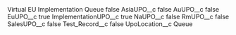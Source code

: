 <?xml version="1.0" encoding="UTF-8"?>
<CustomMetadata xmlns="http://soap.sforce.com/2006/04/metadata" xmlns:xsi="http://www.w3.org/2001/XMLSchema-instance" xmlns:xsd="http://www.w3.org/2001/XMLSchema">
    <label>Virtual EU Implementation Queue</label>
    <protected>false</protected>
    <values>
        <field>AsiaUPO__c</field>
        <value xsi:type="xsd:boolean">false</value>
    </values>
    <values>
        <field>AuUPO__c</field>
        <value xsi:type="xsd:boolean">false</value>
    </values>
    <values>
        <field>EuUPO__c</field>
        <value xsi:type="xsd:boolean">true</value>
    </values>
    <values>
        <field>ImplementationUPO__c</field>
        <value xsi:type="xsd:boolean">true</value>
    </values>
    <values>
        <field>NaUPO__c</field>
        <value xsi:type="xsd:boolean">false</value>
    </values>
    <values>
        <field>RmUPO__c</field>
        <value xsi:type="xsd:boolean">false</value>
    </values>
    <values>
        <field>SalesUPO__c</field>
        <value xsi:type="xsd:boolean">false</value>
    </values>
    <values>
        <field>Test_Record__c</field>
        <value xsi:type="xsd:boolean">false</value>
    </values>
    <values>
        <field>UpoLocation__c</field>
        <value xsi:type="xsd:string">Queue</value>
    </values>
</CustomMetadata>
